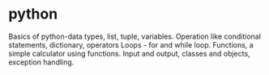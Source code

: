 # python
Basics of python-data types, list, tuple, variables.
Operation like conditional statements, dictionary, operators
Loops - for and while loop.
Functions, a simple calculator using functions.
Input and output, classes and objects, exception handling.


